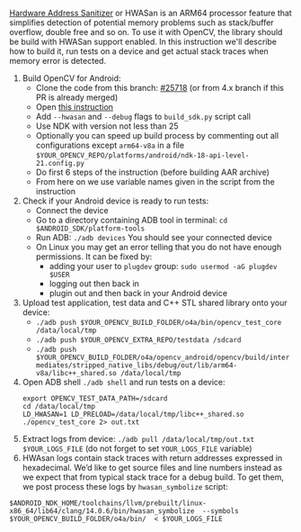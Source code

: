 [Hardware Address Sanitizer](https://developer.android.com/ndk/guides/hwasan) or HWASan is an ARM64 processor feature that simplifies detection of potential memory problems such as stack/buffer overflow, double free and so on.
To use it with OpenCV, the library should be build with HWASan support enabled. In this instruction we'll describe how to build it, run tests on a device and get actual stack traces when memory error is detected.

1. Build OpenCV for Android:
   * Clone the code from this branch: [#25718](https://github.com/opencv/opencv/pull/25718) (or from 4.x branch if this PR is already merged)
   * Open [this instruction](https://github.com/opencv/opencv/wiki/Custom-OpenCV-Android-SDK-and-AAR-package-build)
   * Add `--hwasan` and `--debug` flags to `build_sdk.py` script call
   * Use NDK with version not less than 25
   * Optionally you can speed up build process by commenting out all configurations except `arm64-v8a` in a file `$YOUR_OPENCV_REPO/platforms/android/ndk-18-api-level-21.config.py`
   * Do first 6 steps of the instruction (before building AAR archive)
   * From here on we use variable names given in the script from the instruction
2. Check if your Android device is ready to run tests:
   * Connect the device
   * Go to a directory containing ADB tool in terminal: `cd $ANDROID_SDK/platform-tools`
   * Run ADB: `./adb devices` You should see your connected device
   * On Linux you may get an error telling that you do not have enough permissions. It can be fixed by:
     - adding your user to `plugdev` group: `sudo usermod -aG plugdev $USER`
     - logging out then back in
     - plugin out and then back in your Android device
3. Upload test application, test data and C++ STL shared library onto your device:
   * `./adb push $YOUR_OPENCV_BUILD_FOLDER/o4a/bin/opencv_test_core /data/local/tmp`
   * `./adb push $YOUR_OPENCV_EXTRA_REPO/testdata /sdcard`
   * `./adb push $YOUR_OPENCV_BUILD_FOLDER/o4a/opencv_android/opencv/build/intermediates/stripped_native_libs/debug/out/lib/arm64-v8a/libc++_shared.so /data/local/tmp`
4. Open ADB shell `./adb shell` and run tests on a device:
   ```
   export OPENCV_TEST_DATA_PATH=/sdcard
   cd /data/local/tmp
   LD_HWASAN=1 LD_PRELOAD=/data/local/tmp/libc++_shared.so ./opencv_test_core 2> out.txt
   ```
5. Extract logs from device: `./adb pull /data/local/tmp/out.txt $YOUR_LOGS_FILE` (do not forget to set `YOUR_LOGS_FILE` variable)
6. HWAsan logs contain stack traces with return addresses expressed in hexadecimal. We’d like to get source files and line numbers instead as we expect that from typical stack trace for a debug build. To get them, we post process these logs by `hwasan_symbolize` script:
```
$ANDROID_NDK_HOME/toolchains/llvm/prebuilt/linux-x86_64/lib64/clang/14.0.6/bin/hwasan_symbolize  --symbols $YOUR_OPENCV_BUILD_FOLDER/o4a/bin/  < $YOUR_LOGS_FILE
```
